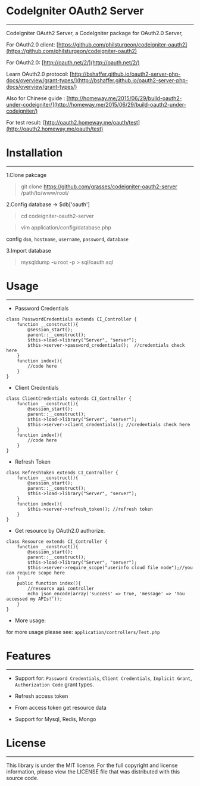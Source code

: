 # CodeIgniter OAuth2 Server

----------------

CodeIgniter OAuth2 Server, a CodeIgniter package for OAuth2.0 Server,

For OAuth2.0 client: [https://github.com/philsturgeon/codeigniter-oauth2](https://github.com/philsturgeon/codeigniter-oauth2)

For OAuth2.0: [http://oauth.net/2/](http://oauth.net/2/)

Learn OAuth2.0 protocol: [http://bshaffer.github.io/oauth2-server-php-docs/overview/grant-types/](http://bshaffer.github.io/oauth2-server-php-docs/overview/grant-types/)

Also for Chinese guide : [http://homeway.me/2015/06/29/build-oauth2-under-codeigniter/](http://homeway.me/2015/06/29/build-oauth2-under-codeigniter/)

For test result: [http://oauth2.homeway.me/oauth/test](http://oauth2.homeway.me/oauth/test)

# Installation

----------------

1.Clone pakcage

> git clone https://github.com/grasses/codeigniter-oauth2-server /path/to/www/root/

2.Config database -> $db['oauth']

> cd codeigniter-oauth2-server

> vim application/config/database.php

config `dsn`, `hostname`, `username`, `password`, `database`

3.Import database

> mysqldump -u root -p > sql/oauth.sql


# Usage

----------------

* Password Credentials

```
class PasswordCredentials extends CI_Controller {
    function __construct(){
        @session_start();
        parent::__construct();
        $this->load->library("Server", "server");
        $this->server->password_credentials();	//credentials check here
    }
    function index(){
        //code here
    }
}
```

* Client Credentials

```
class ClientCredentials extends CI_Controller {
    function __construct(){
        @session_start();
        parent::__construct();
        $this->load->library("Server", "server");
        $this->server->client_credentials(); //credentials check here
    }    
    function index(){
    	//code here
    }
}
```

* Refresh Token

```
class RefreshToken extends CI_Controller {
    function __construct(){
        @session_start();
        parent::__construct();
        $this->load->library("Server", "server");
    }    
    function index(){
        $this->server->refresh_token(); //refresh token
    }
}
```

* Get resource by OAuth2.0 authorize.

```
class Resource extends CI_Controller {
    function __construct(){
        @session_start();
        parent::__construct();
        $this->load->library("Server", "server");
    	$this->server->require_scope("userinfo cloud file node");//you can require scope here 
    }
    public function index(){
        //resource api controller
        echo json_encode(array('success' => true, 'message' => 'You accessed my APIs!'));
    }
}
```

* More usage:

for more usage please see: `application/controllers/Test.php`



# Features

----------------

* Support for: `Password Credentials`, `Client Credentials`, `Implicit Grant`, `Authorization Code` grant types.

* Refresh access token

* From access token get resource data

* Support for Mysql, Redis, Mongo


# License

----------------

This library is under the MIT license. For the full copyright and license information, please view the LICENSE file that was distributed with this source code.
